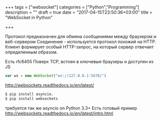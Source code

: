 +++
tags = ["websocket"]
categories = ["Python","Programming"]
description = ""
draft = true
date = "2017-04-15T23:50:36+03:00"
title = "WebSocket in Python"

+++

Протокол предназначен для обмена сообщениями между браузером и веб-сервером
Соединение - используется протокол похожий на HTTP.
Клиент формирует особый HTTP-запрос, на который сервер отвечает определенным образом.
<!--more-->

Есть rfc6455
Поверх TCP, встоен в ключевые браузеры и доступен из JS
```JavaScript 
var ws = new WebSocket("ws://127.0.0.1:5678/")
```

http://websockets.readthedocs.io/en/latest/
```bash
$ pip install asyncio.
$ pip install websockets
```
требуется так же asyncio on Python 3.3+
Есть готовый пример http://websockets.readthedocs.io/en/latest/intro.html